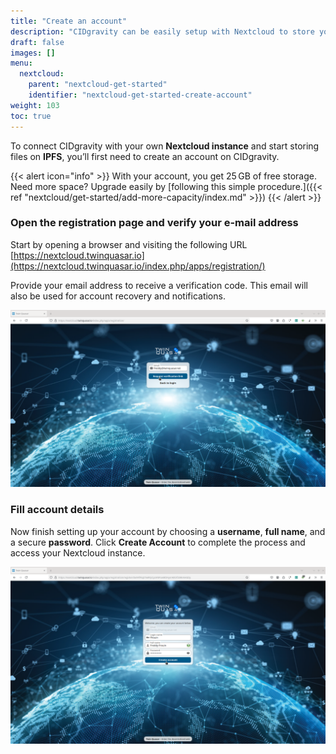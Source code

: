 ```yaml
---
title: "Create an account"
description: "CIDgravity can be easily setup with Nextcloud to store your files on IPFS"
draft: false
images: []
menu:
  nextcloud:
    parent: "nextcloud-get-started"
    identifier: "nextcloud-get-started-create-account"
weight: 103
toc: true
---
```


To connect CIDgravity with your own **Nextcloud instance** and start storing files on **IPFS**, you’ll first need to create an account on CIDgravity.

{{< alert icon="info" >}}
With your account, you get 25 GB of free storage. Need more space? Upgrade easily by [following this simple procedure.]({{< ref "nextcloud/get-started/add-more-capacity/index.md" >}})
{{< /alert >}}

### Open the registration page and verify your e-mail address

Start by opening a browser and visiting the following URL [https://nextcloud.twinquasar.io](https://nextcloud.twinquasar.io/index.php/apps/registration/)

Provide your email address to receive a verification code. This email will also be used for account recovery and notifications. 

<img src="img/install_03.png" alt="Click register" width="640">

### Fill account details

Now finish setting up your account by choosing a **username**, **full name**, and a secure **password**.
Click **Create Account** to complete the process and access your Nextcloud instance. 

<img src="img/install_05.png" alt="Complete registration" width="640">

